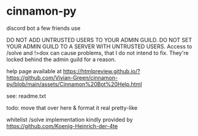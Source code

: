 # cinnamon-py
discord bot a few friends use


DO NOT ADD UNTRUSTED USERS TO YOUR ADMIN GUILD. DO NOT SET YOUR ADMIN GUILD TO A SERVER WITH UNTRUSTED USERS. Access to /solve and !>dox can cause problems, that I do not intend to fix. They're locked behind the admin guild for a reason.

help page available at https://htmlpreview.github.io/?https://github.com/Vivian-Green/cinnamon-py/blob/main/assets/Cinnamon%20Bot%20Help.html

see: readme.txt

todo: move that over here & format it real pretty-like




whitelist /solve implementation kindly provided by https://github.com/Koenig-Heinrich-der-4te